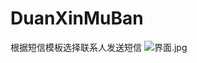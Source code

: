 # DuanXinMuBan
根据短信模板选择联系人发送短信
![界面.jpg](https://upload-images.jianshu.io/upload_images/2227968-332bea94299ac6df.jpg?imageMogr2/auto-orient/strip%7CimageView2/2/w/1240)

